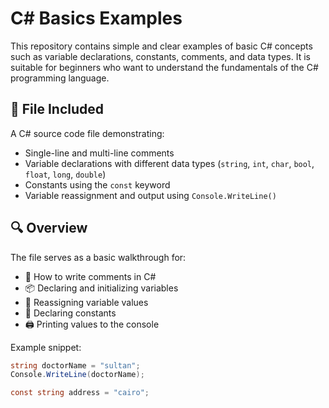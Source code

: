 # C# Basics Examples

This repository contains simple and clear examples of basic C# concepts such as variable declarations, constants, comments, and data types. It is suitable for beginners who want to understand the fundamentals of the C# programming language.

## 📄 File Included

  A C# source code file demonstrating:

  - Single-line and multi-line comments
  - Variable declarations with different data types (`string`, `int`, `char`, `bool`, `float`, `long`, `double`)
  - Constants using the `const` keyword
  - Variable reassignment and output using `Console.WriteLine()`

## 🔍 Overview

The file serves as a basic walkthrough for:

- 💬 How to write comments in C#
- 📦 Declaring and initializing variables
- 🔁 Reassigning variable values
- 📌 Declaring constants
- 🖨️ Printing values to the console

Example snippet:
```csharp
string doctorName = "sultan";
Console.WriteLine(doctorName);

const string address = "cairo";

